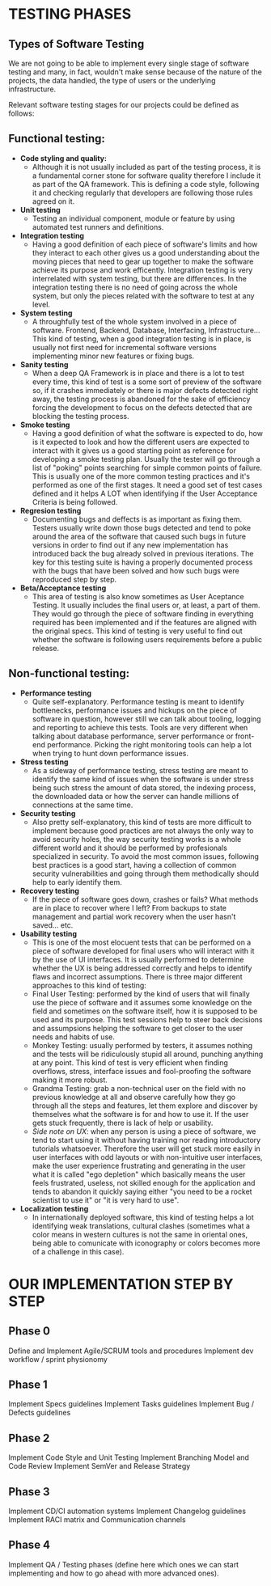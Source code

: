 # TESTING PHASES

## Types of Software Testing

We are not going to be able to implement every single stage of software testing and many, in fact, wouldn't make sense because of the nature of the projects, the data handled, the type of users or the underlying infrastructure.

Relevant software testing stages for our projects could be defined as follows:

## Functional testing:

 - **Code styling and quality:**
	 - Although it is not usually included as part of the testing process, it is a fundamental corner stone for software quality therefore I include it as part of the QA framework. This is defining a code style, following it and checking regularly that developers are following those rules agreed on it.
 - **Unit testing**
	 - Testing an individual component, module or feature by using automated test runners and definitions.
 - **Integration testing**
	 - Having a good definition of each piece of software's limits and how they interact to each other gives us a good understanding about the moving pieces that need to gear up together to make the software achieve its purpose and work efficently. Integration testing is very interrelated with system testing, but there are differences. In the integration testing there is no need of going across the whole system, but only the pieces related with the software to test at any level.
 - **System testing**
	 - A throughfully test of the whole system involved in a piece of software. Frontend, Backend, Database, Interfacing, Infrastructure... This kind of testing, when a good integration testing is in place, is usually not first need for incremental software versions implementing minor new features or fixing bugs.
 - **Sanity testing**
	 - When a deep QA Framework is in place and there is a lot to test every time, this kind of test is a some sort of preview of the software so, if it crashes immediately or there is major defects detected right away, the testing process is abandoned for the sake of efficiency forcing the development to focus on the defects detected that are blocking the testing process.
 - **Smoke testing**
	 - Having a good definition of what the software is expected to do, how is it expected to look and how the different users are expected to interact with it gives us a good starting point as reference for developing a smoke testing plan. Usually the tester will go through a list of "poking" points searching for simple common points of failure. This is usually one of the more common testing practices and it's performed as one of the first stages. It need a good set of test cases defined and it helps A LOT when identifying if the User Acceptance Criteria is being followed.
 - **Regresion testing**
	 - Documenting bugs and deffects is as important as fixing them. Testers usually write down those bugs detected and tend to poke around the area of the software that caused such bugs in future versions in order to find out if any new implementation has introduced back the bug already solved in previous iterations. The key for this testing suite is having a properly documented process with the bugs that have been solved and how such bugs were reproduced step by step.
 - **Beta/Acceptance testing**
	 - This area of testing is also know sometimes as User Aceptance Testing. It usually includes the final users or, at least, a part of them. They would go through the piece of software finding in everything required has been implemented and if the features are aligned with the original specs. This kind of testing is very useful to find out whether the software is following users requirements before a public release.

## Non-functional testing:

 - **Performance testing**
	 - Quite self-explanatory. Performance testing is meant to identify bottlenecks, performance issues and hickups on the piece of software in question, however still we can talk about tooling, logging and reporting to achieve this tests. Tools are very different when talking about database performance, server performance or front-end performance. Picking the right monitoring tools can help a lot when trying to hunt down performance issues.
 - **Stress testing**
	 - As a sideway of performance testing, stress testing are meant to identify the same kind of issues when the software is under stress being such stress the amount of data stored, the indexing process, the downloaded data or how the server can handle millions of connections at the same time.
 - **Security testing**
	 - Also pretty self-explanatory, this kind of tests are more difficult to implement because good practices are not always the only way to avoid security holes, the way security testing works is a whole different world and it should be performed by profesionals specialized in security. To avoid the most common issues, following best practices is a good start, having a collection of common security vulnerabilities and going through them methodically should help to early identify them.
 - **Recovery testing**
	 - If the piece of software goes down, crashes or fails? What methods are in place to recover where I left? From backups to state management and partial work recovery when the user hasn't saved... etc.
 - **Usability testing**
	 - This is one of the most elocuent tests that can be performed on a piece of software developed for final users who will interact with it by the use of UI interfaces. It is usually performed to determine whether the UX is being addressed correctly and helps to identify flaws and incorrect assumptions. There is three major different approaches to this kind of testing:
	 - Final User Testing: performed by the kind of users that will finally use the piece of software and it assumes some knowledge on the field and sometimes on the software itself, how it is supposed to be used and its purpose. This test sessions help to steer back decisions and assumpsions helping the software to get closer to the user needs and habits of use.
	 - Monkey Testing: usually performed by testers, it assumes nothing and the tests will be ridiculously stupid all around, punching anything at any point. This kind of test is very efficient when finding overflows, stress, interface issues and fool-proofing the software making it more robust.
	 - Grandma Testing: grab a non-technical user on the field with no previous knowledge at all and observe carefully how they go through all the steps and features, let them explore and discover by themselves what the software is for and how to use it. If the user gets stuck frequently, there is lack of help or usability.
	 - *Side note on UX*: when any person is using a piece of software, we tend to start using it without having training nor reading introductory tutorials whatsoever. Therefore the user will get stuck more easily in user interfaces with odd layouts or with non-intuitive  user interfaces, make the user experience frustrating and generating in the user what it is called "ego depletion" which basically means the user feels frustrated, useless, not skilled enough for the application and tends to abandon it quickly saying either "you need to be a rocket scientist to use it" or "it is very hard to use".
 - **Localization testing**
	 - In internationally deployed software, this kind of testing helps a lot identifying weak translations, cultural clashes (sometimes what a color means in western cultures is not the same in oriental ones, being able to comunicate with iconography or colors becomes more of a challenge in this case).

# OUR IMPLEMENTATION STEP BY STEP

## Phase 0
Define and Implement Agile/SCRUM tools and procedures
Implement dev workflow / sprint physionomy

## Phase 1
Implement Specs guidelines
Implement Tasks guidelines
Implement Bug / Defects guidelines

## Phase 2
Implement Code Style and Unit Testing
Implement Branching Model and Code Review
Implement SemVer and Release Strategy

## Phase 3
Implement CD/CI automation systems
Implement Changelog guidelines
Implement RACI matrix and Communication channels

## Phase 4
Implement QA / Testing phases (define here which ones we can start implementing and how to go ahead with more advanced ones).